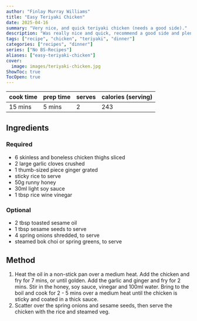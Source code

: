 ```yaml
---
author: "Finlay Murray Williams"
title: "Easy Teriyaki Chicken"
date: 2025-04-16
summary: "Very nice, and quick teriyaki chicken (needs a good side)."
description: "Was really nice and quick, recommend a good side and plenty of chicken."
tags: ["recipe", "chicken", "teriyaki", "dinner"]
categories: ["recipes", "dinner"]
series: ["No BS-Recipes"]
aliases: ["easy-teriyaki-chicken"]
cover:
  image: images/teriyaki-chicken.jpg
ShowToc: true
TocOpen: true
---
```


| cook time | prep time | serves | calories (serving) |
| --------- | --------- | ------ |--------------------|
| 15 mins   | 5 mins    | 2      | 243                |

## Ingredients
### Required
- 6 skinless and boneless chicken thighs sliced
- 2 large garlic cloves crushed
- 1 thumb-sized piece ginger grated
- sticky rice to serve
- 50g runny honey
- 30ml light soy sauce
- 1 tbsp rice wine vinegar
### Optional
- 2 tbsp toasted sesame oil
- 1 tbsp sesame seeds to serve
- 4 spring onions shredded, to serve
- steamed bok choi or spring greens, to serve

## Method
1. Heat the oil in a non-stick pan over a medium heat. Add the chicken and fry for 7 mins, or until golden. Add the garlic and ginger and fry for 2 mins. Stir in the honey, soy sauce, vinegar and 100ml water. Bring to the boil and cook for 2 - 5 mins over a medium heat until the chicken is sticky and coated in a thick sauce.
2. Scatter over the spring onions and sesame seeds, then serve the chicken with the rice and steamed veg.

